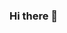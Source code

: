 ### Hi there 👋

<!--
**Databyte8/Databyte8** is a ✨ _special_ ✨ repository because its `README.md` (this file) appears on your GitHub profile.

- 🔭 I’m currently working on a Discord Bot
- 🌱 I’m currently learning C#
- 💬 Ask me about anything
- 📫 How to reach me: matteo@raffl.net
- ⚡ Fun fact: I am from Austria :D

